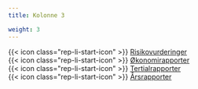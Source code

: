 ```yaml
---
title: Kolonne 3

weight: 3
---
```


{{< icon class="rep-li-start-icon" >}} [Risikovurderinger]()  
{{< icon class="rep-li-start-icon" >}} [Økonomirapporter]()  
{{< icon class="rep-li-start-icon" >}} [Tertialrapporter]()  
{{< icon class="rep-li-start-icon" >}} [Årsrapporter]()
